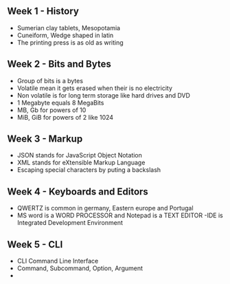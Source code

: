 ## Week 1 - History 
- Sumerian clay tablets, Mesopotamia
- Cuneiform, Wedge shaped in latin
- The printing press is as old as writing 

## Week 2 - Bits and Bytes
- Group of bits is a bytes
- Volatile mean it gets erased when their is no electricity 
- Non volatile is for long term storage like hard drives and DVD
- 1 Megabyte equals 8 MegaBits
- MB, Gb for powers of 10
- MiB, GiB for powers of 2 like 1024

## Week 3 - Markup 
- JSON stands for JavaScript Object Notation
- XML stands for eXtensible Markup Language
- Escaping special characters by puting a backslash

## Week 4 - Keyboards and Editors 
- QWERTZ is common in germany, Eastern europe and Portugal
- MS word is a WORD PROCESSOR and Notepad is a TEXT EDITOR
-IDE is Integrated Development Environment

## Week 5 - CLI
- CLI Command Line Interface
- Command, Subcommand, Option, Argument
-
